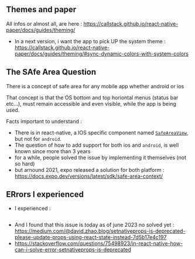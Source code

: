 ## Themes and paper

All infos or almost all, are here : https://callstack.github.io/react-native-paper/docs/guides/theming/

* In a next version, i want the app to pick UP the system theme :
https://callstack.github.io/react-native-paper/docs/guides/theming/#sync-dynamic-colors-with-system-colors

## The SAfe Area Question

There is a concept of safe area for any mobile app whether android or ios

That concept is that the OS bottom and top horiontal menus (status bar etc...), must remain accessible and even visible, while the app is being used.

Facts important to understand : 
* There is in react-native, a IOS specific component named [`SafeAreaView`](https://reactnative.dev/docs/safeareaview), but not for `android`.
* The question of how to add support for both ios and `android`, is well known since more than 3 years
* for a while, people solved the issue by implementing it themselves (not so hard)
* but arnound 2021, expo released a solution for both platform : https://docs.expo.dev/versions/latest/sdk/safe-area-context/



## ERrors I experienced

* I experienced : 
```bash

```

* And I found that this issue is today as of june 2023 no solved yet : https://medium.com/@david.zhao.blog/setnativeprops-is-deprecated-please-update-props-using-react-state-instead-7d5b17e4c197
* https://stackoverflow.com/questions/75498923/in-react-native-how-can-i-solve-error-setnativeprops-is-deprecated
